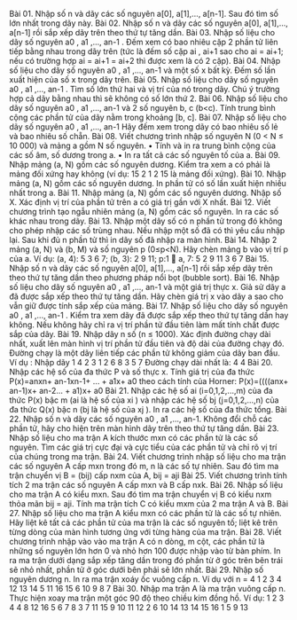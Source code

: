 
Bài 01.	 Nhập số n và dãy các số nguyên  a[0], a[1],..., a[n-1]. Sau đó tìm số lớn nhất trong dãy này.
Bài 02.	 Nhập số n và dãy các số nguyên  a[0], a[1],..., a[n-1] rồi sắp xếp dãy trên theo thứ tự tăng dần.
Bài 03.	 Nhập số liệu cho dãy số nguyên  a0 , a1 ,..., an-1 . Đếm xem có bao nhiêu cặp 2 phần tử liên tiếp bằng nhau  trong dãy  trên (tức là đếm số cặp   ai , ai+1 sao cho  ai =  ai+1; nếu  có trường hợp  ai = ai+1 = ai+2 thì  được xem là có 2 cặp).
Bài 04.	 Nhập số liệu cho dãy số nguyên a0 , a1 ,..., an-1  và  một số  x  bất kỳ. Đếm số lần xuất hiện của số  x  trong dãy  trên.
Bài 05.	 Nhập số liệu cho dãy số nguyên a0 , a1 ,..., an-1 . Tìm  số lớn thứ hai và vị trí của nó trong dãy. Chú ý trường hợp cả dãy bằng nhau thì sẽ không có số lớn thứ 2. 
Bài 06.	 Nhập số liệu cho dãy số nguyên  a0 , a1 ,..., an-1  và  2 số nguyên  b, c (b<c). Tính trung bình cộng các phần tử của dãy  nằm trong khoảng  [b, c].
Bài 07.	 Nhập số liệu cho dãy số nguyên a0 , a1 ,..., an-1 Hãy đếm xem trong dãy có bao nhiêu số lẻ và bao nhiêu số chẵn.
Bài 08. Viết chương trình nhập số nguyên N (0 < N ≤ 10 000) và mảng a gồm N số nguyên.
•	Tính và in ra trung bình cộng của các số âm, số dương trong a.
•	In ra tất cả các số nguyên tố của a.
Bài 09. Nhập mảng (a, N) gồm các số nguyên dương. Kiểm tra xem a có phải là mảng đối xứng hay không (ví dụ: 15 2 1 2 15 là mảng đối xứng).
Bài 10. Nhập mảng (a, N) gồm các số nguyên dương. In phần tử có số lần xuất hiện nhiều nhất trong a.
Bài 11. Nhập mảng (a, N) gồm các số nguyên dương. Nhập số X. Xác định vị trí của phần tử trên a có giá trị gần với X nhất.
Bài 12. Viết chương trình tạo ngẫu nhiên mảng (a, N) gồm các số nguyên. In ra các số khác nhau trong dãy.
Bài 13.	 Nhập một dãy số có n phần tử trong đó không cho phép nhập các số trùng nhau. Nếu nhập một số đã có thì yêu cầu nhập lại. Sau khi đủ n phần tử thì in dãy số đã nhập ra màn hình. 
Bài 14. Nhập 2 mảng (a, N) và (b, M) và số nguyên p (0≤p<N). Hãy chèn mảng b vào vị trí p của a.  Ví dụ: (a, 4): 5 3 6 7; (b, 3): 2 9 11; p:1  a, 7: 5 2 9 11 3 6 7
Bài 15.	 Nhập số n và dãy các số nguyên  a[0], a[1],..., a[n-1] rồi sắp xếp dãy trên theo thứ tự tăng dần theo phương pháp nổi bọt (bubble sort).
Bài 16. Nhập số liệu  cho dãy số nguyên  a0 , a1 ,..., an-1   và  một giá trị thực  x. Giả sử dãy  a đã được sắp xếp theo thứ tự tăng dần. Hãy chèn  giá trị  x vào dãy  a sao cho vẫn giữ được tính sắp xếp của mảng.
Bài 17.	 Nhập số liệu  cho dãy số nguyên  a0 , a1 ,..., an-1 . Kiểm tra xem dãy đã được sắp xếp theo thứ tự tăng dần hay không. Nếu không hãy chỉ ra vị trí phần tử đầu tiên làm mất tính chất được sắp của dãy.
Bài 19. Nhập dãy n số (n ≤ 1000). Xác định đường chạy dài nhất, xuất lên màn hình vị trí phần tử đầu tiên và độ dài của đường chạy đó. Đường chạy là một dãy liên tiếp các phần tử không giảm của dãy ban đầu.
Ví dụ :	Nhập dãy  1  4  2  3  1  2  6  8  3  5  7
	Đường chạy dài nhất là: 4  4
Bài 20. Nhập các hệ số của đa thức P và số thực x. Tính giá trị của đa thức P(x)=anxn+ an-1xn-1+ ... + a1x+ a0 theo cách tính của Horner: P(x)=((((anx+ an-1)x+ an-2... + a1)x+ a0
Bài 21. Nhập các hệ số ai (i=0,1,2,...,m) của đa thức  P(x)  bậc  m  (ai là hệ số của  xi )  và nhập các hệ số bj (j=0,1,2,...,n) của đa thức  Q(x)  bậc  n  (bj là hệ số của  xj ). In ra các hệ số của đa thức tổng.
Bài 22. Nhập số n và dãy các số nguyên  a0 , a1 ,..., an-1. Không đổi chỗ các phần tử, hãy cho hiện trên màn hình dãy trên theo thứ tự tăng dần.
Bài 23. Nhập số liệu cho ma trận A  kích thước  mxn  có các phần tử  là các số nguyên. Tìm các giá trị cực đại và cực tiểu  của các phần tử và chỉ rõ vị trí  của chúng trong ma trận.
Bài 24. Viết chương trình nhập số liệu cho ma trận các số nguyên  A  cấp   mxn   trong đó   m, n là các số tự nhiên. Sau đó tìm ma trận chuyển vị B = (bij)  cấp  nxm của A, bij = aji
Bài 25.	 Viết chương trình tính tích  2  ma trận các số nguyên  A  cấp  mxn  và  B  cấp nxk.
Bài 26.	 Nhập số liệu cho ma trận A có kiểu  mxn. Sau đó tìm ma trận chuyển vị   B có kiểu nxm thỏa mãn bij = aji. Tính ma trận tích C có kiểu mxm của 2 ma trận A và B. 
Bài 27.	 Nhập số liệu cho ma trận A  kiểu  mxn  có các phần tử  là các số tự nhiên. Hãy liệt kê tất cả các phần tử của ma trận là các số nguyên tố; liệt kê trên từng dòng của màn hình tương ứng với từng hàng của ma trận.
Bài 28. Viết chương trình nhập vào vào ma trận A có n dòng, m cột, các phần tử là những số nguyên lớn hơn 0 và nhỏ hơn 100 được nhập vào từ bàn phím. In ra ma trận dưới dạng sắp xếp tăng dần trong đó phần từ ở góc trên bên trái sẽ nhỏ nhất, phần tử ở góc dưới bên phải sẽ lớn nhất. 
Bài 29.	 Nhập số nguyên dương n. In ra ma trận xoáy ốc vuông cấp n. 
	Ví dụ với n = 4            1    2    3   4 
12  13  14   5
11  16  15   6
10   9    8   7
Bài 30.	 Nhập ma trận A là ma trận vuông cấp n. Thực hiện xoay ma trận một góc 90 độ theo chiều kim đồng hồ.  Ví dụ:
  1    2    3   4                                                              4    8   12    16
  5    6    7   8                                                              3    7   11    15
  9  10  11  12                                                             2    6    10    14
13  14  15  16                                                             1    5      9    13

